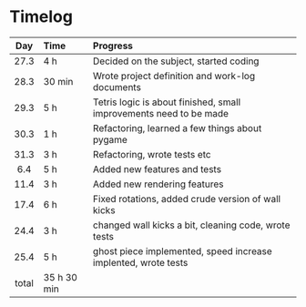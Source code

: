 # Timelog
| Day | Time | Progress |
| :----: | :----- | :----- |
| 27.3 | 4 h | Decided on the subject, started coding |
| 28.3 | 30 min | Wrote project definition and work-log documents |
| 29.3 | 5 h | Tetris logic is about finished, small improvements need to be made |
| 30.3 | 1 h | Refactoring, learned a few things about pygame |
| 31.3 | 3 h | Refactoring, wrote tests etc |
| 6.4 | 5 h | Added new features and tests |
| 11.4 | 3 h | Added new rendering features |
| 17.4 | 6 h | Fixed rotations, added crude version of wall kicks |
| 24.4 | 3 h | changed wall kicks a bit, cleaning code, wrote tests |
| 25.4 | 5 h | ghost piece implemented, speed increase implented, wrote tests |
| total | 35 h 30 min | |